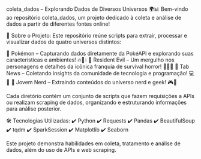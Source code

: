 coleta_dados – Explorando Dados de Diversos Universos 🌍📊
Bem-vindo ao repositório coleta_dados, um projeto dedicado à coleta e análise de dados a partir de diferentes fontes online!

📌 Sobre o Projeto:
Este repositório reúne scripts para extrair, processar e visualizar dados de quatro universos distintos:

📁 Pokémon – Capturando dados diretamente da PokéAPI e explorando suas características e ambientes! 🔥🌱💧
📁 Resident Evil – Um mergulho nos personagens e detalhes da icônica franquia de survival horror! 🧟‍♂️🔫
📁 Tab News – Coletando insights da comunidade de tecnologia e programação! 💻🚀
📁 Jovem Nerd – Extraindo conteúdos do universo nerd e geek! 🎮📖

Cada diretório contém um conjunto de scripts que fazem requisições a APIs ou realizam scraping de dados, organizando e estruturando informações para análise posterior.

🛠 Tecnologias Utilizadas:
✔️ Python
✔️ Requests
✔️ Pandas
✔️ BeautifulSoup
✔️ tqdm
✔️ SparkSession
✔️ Matplotlib
✔️ Seaborn

Este projeto demonstra habilidades em coleta, tratamento e análise de dados, além do uso de APIs e web scraping.


